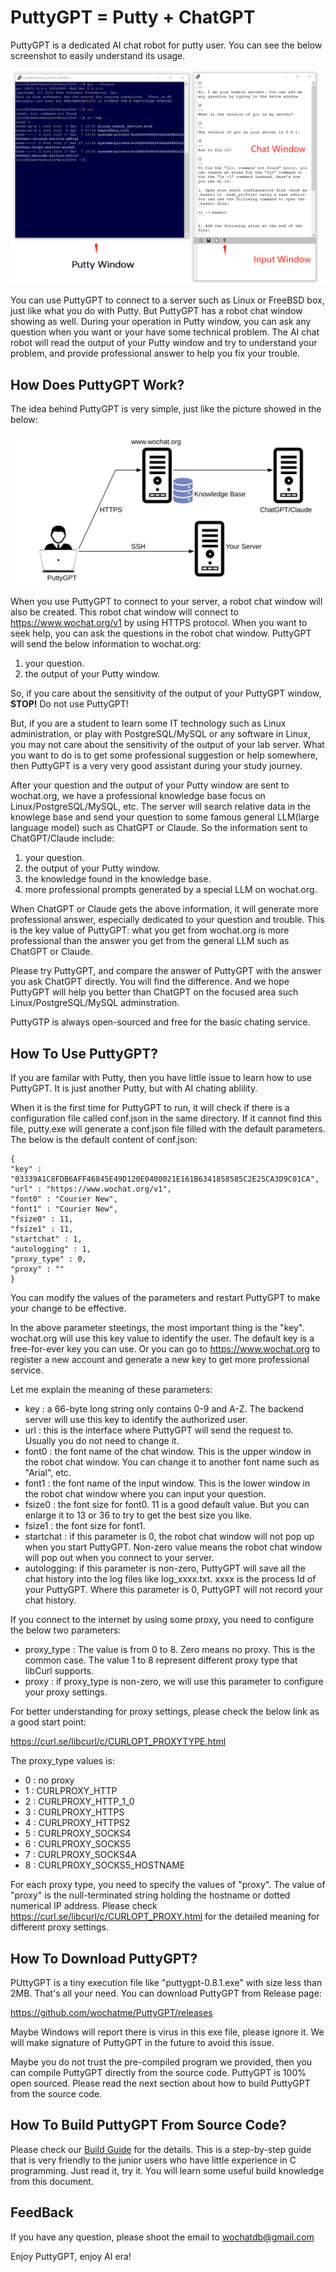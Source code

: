 # PuttyGPT = Putty + ChatGPT

PuttyGPT is a dedicated AI chat robot for putty user. You can see the below screenshot to easily understand its usage.

![screenshot of PuttyGPT](askrob/puttygpt.png)

You can use PuttyGPT to connect to a server such as Linux or FreeBSD box, just like what you do with Putty. But PuttyGPT has a robot chat window showing as well. During your operation in Putty window, you can ask any question when you want or your have some technical problem. The AI chat robot will read the output of your Putty window and try to understand your problem, and provide professional answer to help you fix your trouble.

## How Does PuttyGPT Work?

The idea behind PuttyGPT is very simple, just like the picture showed in the below:

![](askrob/x0000.svg) 

When you use PuttyGPT to connect to your server, a robot chat window will also be created. This robot chat window will connect to https://www.wochat.org/v1 by using HTTPS protocol. When you want to seek help, you can ask the questions in the robot chat window. PuttyGPT will send the below information to wochat.org:
1. your question.
2. the output of your Putty window.

So, if you care about the sensitivity of the output of your PuttyGPT window, **STOP!** Do not use PuttyGPT!

But, if you are a student to learn some IT technology such as Linux administration, or play with PostgreSQL/MySQL or any software in Linux, you may not care about the sensitivity of the output of your lab server. What you want to do is to get some professional suggestion or help somewhere, then PuttyGPT is a very very good assistant during your study journey.

After your question and the output of your Putty window are sent to wochat.org, we have a professional knowledge base focus on Linux/PostgreSQL/MySQL, etc. The server will search relative data in the knowlege base and send your question to some famous general LLM(large language model) such as ChatGPT or Claude.  So the information sent to ChatGPT/Claude include:

1. your question.
2. the output of your Putty window.
3. the knowledge found in the knowledge base.
4. more professional prompts generated by a special LLM on wochat.org.

When ChatGPT or Claude gets the above information, it will generate more professional answer, especially dedicated to your question and trouble. This is the key value of PuttyGPT: what you get from wochat.org is more professional than the answer you get from the general LLM such as ChatGPT or Claude. 

Please try PuttyGPT, and compare the answer of PuttyGPT with the answer you ask ChatGPT directly. You will find the difference. And we hope PuttyGPT will help you better than ChatGPT on the focused area such Linux/PostgreSQL/MySQL adminstration.

PuttyGTP is always open-sourced and free for the basic chating service.

## How To Use PuttyGPT?

If you are familar with Putty, then you have little issue to learn how to use PuttyGPT. It is just another Putty, but with AI chating ablility.

When it is the first time for PuttyGPT to run, it will check if there is a configuration file called conf.json in the same directory. If it cannot find this file, putty.exe will generate a conf.json file filled with the default parameters. The below is the default content of conf.json:

```
{
"key" : "03339A1C8FDB6AFF46845E49D120E0400021E161B6341858585C2E25CA3D9C01CA",
"url" : "https://www.wochat.org/v1",
"font0" : "Courier New",
"font1" : "Courier New",
"fsize0" : 11,
"fsize1" : 11,
"startchat" : 1,
"autologging" : 1,
"proxy_type" : 0,
"proxy" : ""
}
```

You can modify the values of the parameters and restart PuttyGPT to make your change to be effective.

In the above parameter steetings, the most important thing is the "key". wochat.org will use this key value to identify the user. The default key is a free-for-ever key you can use. Or you can go to https://www.wochat.org to register a new account and generate a new key to get more professional service.

Let me explain the meaning of these parameters:
- key : a 66-byte long string only contains 0-9 and A-Z. The backend server will use this key to identify the authorized user.
- url : this is the interface where PuttyGPT will send the request to. Usually you do not need to change it.
- font0 : the font name of the chat window. This is the upper window in the robot chat window. You can change it to another font name such as "Arial", etc.
- font1 : the font name of the input window. This is the lower window in the robot chat window where you can input your question.
- fsize0 : the font size for font0. 11 is a good default value. But you can enlarge it to 13 or 36 to try to get the best size you like.
- fsize1 : the font size for font1.
- startchat : if this parameter is 0, the robot chat window will not pop up when you start PuttyGPT. Non-zero value means the robot chat window will pop out when you connect to your server. 
- autologging: if this parameter is non-zero, PuttyGPT will save all the chat history into the log files like log_xxxx.txt. xxxx is the process Id of your PuttyGPT. Where this parameter is 0, PuttyGPT will not record your chat history.

If you connect to the internet by using some proxy, you need to configure the below two parameters:
- proxy_type : The value is from 0 to 8. Zero means no proxy. This is the common case. The value 1 to 8 represent different proxy type that libCurl supports.
- proxy : if proxy_type is non-zero, we will use this parameter to configure your proxy settings. 

For better understanding for proxy settings, please check the below link as a good start point:

https://curl.se/libcurl/c/CURLOPT_PROXYTYPE.html

The proxy_type values is:
- 0 : no proxy
- 1 : CURLPROXY_HTTP
- 2 : CURLPROXY_HTTP_1_0
- 3 : CURLPROXY_HTTPS
- 4 : CURLPROXY_HTTPS2
- 5 : CURLPROXY_SOCKS4
- 6 : CURLPROXY_SOCKS5
- 7 : CURLPROXY_SOCKS4A
- 8 : CURLPROXY_SOCKS5_HOSTNAME

For each proxy type, you need to specify the values of "proxy". The value of "proxy" is the null-terminated string holding the hostname or dotted numerical IP address. Please check https://curl.se/libcurl/c/CURLOPT_PROXY.html for the detailed meaning for different proxy settings.

## How To Download PuttyGPT?

PUttyGPT is a tiny execution file like "puttygpt-0.8.1.exe" with size less than 2MB. That's all your need. You can download PuttyGPT from Release page:

https://github.com/wochatme/PuttyGPT/releases

Maybe Windows will report there is virus in this exe file, please ignore it. We will make signature of PuttyGPT in the future to avoid this issue.

Maybe you do not trust the pre-compiled program we provided, then you can compile PuttyGPT directly from the source code. PuttyGPT is 100% open sourced. Please read the next section about how to build PuttyGPT from the source code.


## How To Build PuttyGPT From Source Code?

Please check our [Build Guide](askrob/build.md) for the details. This is a step-by-step guide that is very friendly to the junior users who have little experience in C programming. Just read it, try it. You will learn some useful build knowledge from this document.

## FeedBack

If you have any question, please shoot the email to wochatdb@gmail.com 

Enjoy PuttyGPT, enjoy AI era!

